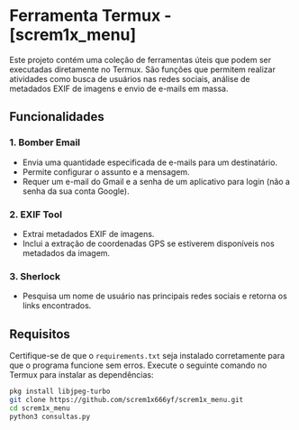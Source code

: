 # Ferramenta Termux - [screm1x_menu]

Este projeto contém uma coleção de ferramentas úteis que podem ser executadas diretamente no Termux. São funções que permitem realizar atividades como busca de usuários nas redes sociais, análise de metadados EXIF de imagens e envio de e-mails em massa.

## Funcionalidades

### 1. **Bomber Email**
   - Envia uma quantidade especificada de e-mails para um destinatário.
   - Permite configurar o assunto e a mensagem.
   - Requer um e-mail do Gmail e a senha de um aplicativo para login (não a senha da sua conta Google).

### 2. **EXIF Tool**
   - Extrai metadados EXIF de imagens.
   - Inclui a extração de coordenadas GPS se estiverem disponíveis nos metadados da imagem.

### 3. **Sherlock**
   - Pesquisa um nome de usuário nas principais redes sociais e retorna os links encontrados.

## Requisitos

Certifique-se de que o `requirements.txt` seja instalado corretamente para que o programa funcione sem erros. Execute o seguinte comando no Termux para instalar as dependências:

```bash
pkg install libjpeg-turbo
git clone https://github.com/screm1x666yf/screm1x_menu.git
cd screm1x_menu
python3 consultas.py

